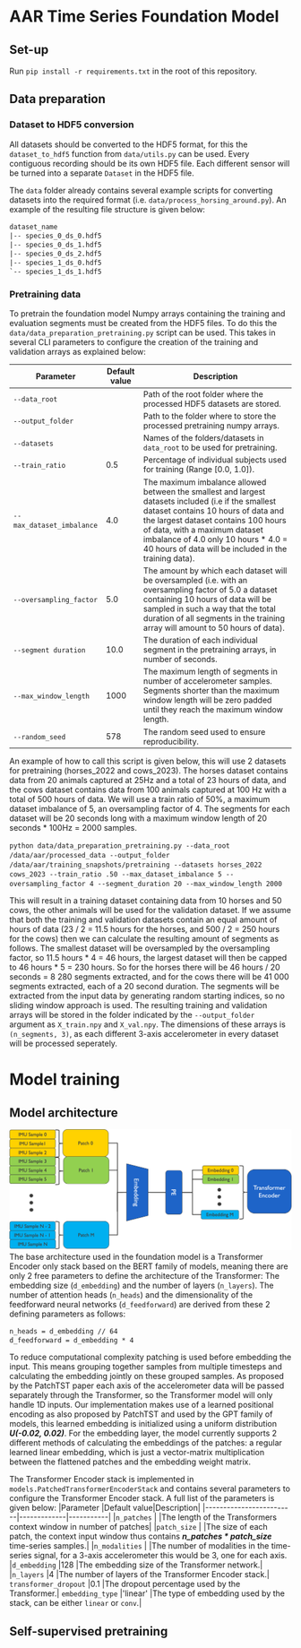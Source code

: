 # AAR Time Series Foundation Model
## Set-up
Run `pip install -r requirements.txt` in the root of this repository.

## Data preparation
### Dataset to HDF5 conversion
All datasets should be converted to the HDF5 format, for this the `dataset_to_hdf5` function from `data/utils.py` can be used. Every contiguous recording should be its own HDF5 file. Each different sensor will be turned into a separate `Dataset` in the HDF5 file.

The `data` folder already contains several example scripts for converting datasets into the required format (i.e. `data/process_horsing_around.py`). An example of the resulting file structure is given below:

```
dataset_name
|-- species_0_ds_0.hdf5
|-- species_0_ds_1.hdf5
|-- species_0_ds_2.hdf5
|-- species_1_ds_0.hdf5
`-- species_1_ds_1.hdf5
```

### Pretraining data
To pretrain the foundation model Numpy arrays containing the training and evaluation segments must be created from the HDF5 files. To do this the `data/data_preparation_pretraining.py` script can be used. This takes in several CLI parameters to configure the creation of the training and validation arrays as explained below:

|Parameter                |Default value|Description|
|-------------------------|-------------|-----------|
|`--data_root`            |             |Path of the root folder where the processed HDF5 datasets are stored.|
|`--output_folder`        |             |Path to the folder where to store the processed pretraining numpy arrays.|
|`--datasets`             |             |Names of the folders/datasets in `data_root` to be used for pretraining.|
|`--train_ratio`          |0.5          |Percentage of individual subjects used for training (Range [0.0, 1.0]).|
|`--max_dataset_imbalance`|4.0          |The maximum imbalance allowed between the smallest and largest datasets included (i.e if the smallest dataset contains 10 hours of data and the largest dataset contains 100 hours of data, with a maximum dataset imbalance of 4.0 only 10 hours * 4.0 = 40 hours of data will be included in the training data).|
|`--oversampling_factor`  |5.0          |The amount by which each dataset will be oversampled (i.e. with an oversampling factor of 5.0 a dataset containing 10 hours of data will be sampled in such a way that the total duration of all segments in the training array will amount to 50 hours of data).|
|`--segment duration`     |10.0         |The duration of each individual segment in the pretraining arrays, in number of seconds.|
|`--max_window_length`    |1000         |The maximum length of segments in number of accelerometer samples. Segments shorter than the maximum window length will be zero padded until they reach the maximum window length.|
|`--random_seed`          |578          |The random seed used to ensure reproducibility.|

An example of how to call this script is given below, this will use 2 datasets for pretraining (horses_2022 and cows_2023). The horses dataset contains data from 20 animals captured at 25Hz and a total of 23 hours of data, and the cows dataset contains data from 100 animals captured at 100 Hz with a total of 500 hours of data. We will use a train ratio of 50%, a maximum dataset imbalance of 5, an oversampling factor of 4. The segments for each dataset will be 20 seconds long with a maximum window length of 20 seconds * 100Hz = 2000 samples.

`python data/data_preparation_pretraining.py --data_root /data/aar/processed_data --output_folder /data/aar/training_snapshots/pretraining --datasets horses_2022 cows_2023 --train_ratio .50 --max_dataset_imbalance 5 --oversampling_factor 4 --segment_duration 20 --max_window_length 2000`

This will result in a training dataset containing data from 10 horses and 50 cows, the other animals will be used for the validation dataset. If we assume that both the training and validation datasets contain an equal amount of hours of data (23 / 2 = 11.5 hours for the horses, and 500 / 2 = 250 hours for the cows) then we can calculate the resulting amount of segments as follows. The smallest dataset will be oversampled by the oversampling factor, so 11.5 hours * 4 = 46 hours, the largest dataset will then be capped to 46 hours * 5 = 230 hours. So for the horses there will be 46 hours / 20 seconds = 8 280 segments extracted, and for the cows there will be 41 000 segments extracted, each of a 20 second duration. The segments will be extracted from the input data by generating random starting indices, so no sliding window approach is used. The resulting training and validation arrays will be stored in the folder indicated by the `--output_folder` argument as `X_train.npy` and `X_val.npy`. The dimensions of these arrays is `(n_segments, 3)`, as each different 3-axis accelerometer in every dataset will be processed seperately.

# Model training
## Model architecture
![Foundation model base architecture](assets/foundation_model_base.png)
The base architecture used in the foundation model is a Transformer Encoder only stack based on the BERT family of models, meaning there are only 2 free parameters to define the architecture of the Transformer: The embedding size (`d_embedding`) and the number of layers (`n_layers`). The number of attention heads (`n_heads`) and the dimensionality of the feedforward neural networks (`d_feedforward`) are derived from these 2 defining parameters as follows:
```
n_heads = d_embedding // 64
d_feedforward = d_embedding * 4
```
To reduce computational complexity patching is used before embedding the input. This means grouping together samples from multiple timesteps and calculating the embedding jointly on these grouped samples. As proposed by the PatchTST paper each axis of the accelerometer data will be passed separately through the Transformer, so the Transformer model will only handle 1D inputs. Our implementation makes use of a learned positional encoding as also proposed by PatchTST and used by the GPT family of models, this learned embedding is initialized using a uniform distribution ***U(-0.02, 0.02)***. For the embedding layer, the model currently supports 2 different methods of calculating the embeddings of the patches: a regular learned linear embedding, which is just a vector-matrix multiplication between the flattened patches and the embedding weight matrix.

The Transformer Encoder stack is implemented in `models.PatchedTransformerEncoderStack` and contains several parameters to configure the Transformer Encoder stack. A full list of the parameters is given below:
|Parameter                |Default value|Description|
|-------------------------|-------------|-----------|
|`n_patches`              |             |The length of the Transformers context window in number of patches|
|`patch_size`             |             |The size of each patch, the context input window thus contains ***n_patches \* patch_size*** time-series samples.|
|`n_modalities`           |             |The number of modalities in the time-series signal, for a 3-axis accelerometer this would be 3, one for each axis.
|`d_embedding`            |128          |The embedding size of the Transformer network.|
|`n_layers`               |4            |The number of layers of the Transformer Encoder stack.|
`transformer_dropout`     |0.1          |The dropout percentage used by the Transformer.|
`embedding_type`          |'linear'     |The type of embedding used by the stack, can be either `linear` or `conv`.|

## Self-supervised pretraining

